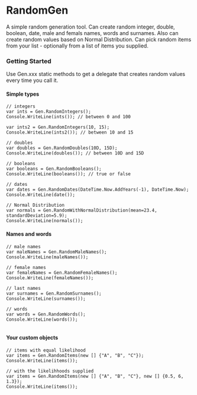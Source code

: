 RandomGen
=========

A simple random generation tool. Can create random integer, double, boolean, date, male and femals names, words and surnames. Also can create random values based on Normal Distribution. Can pick random items from your list - optionally from a list of items you supplied.

### Getting Started

Use Gen.xxx static methods to get a delegate that creates random values every time you call it.

#### Simple types

``` CSharp
// integers
var ints = Gen.RandomIntegers();
Console.WriteLine(ints()); // between 0 and 100

var ints2 = Gen.RandomIntegers(10, 15);
Console.WriteLine(ints2()); // between 10 and 15

// doubles
var doubles = Gen.RandomDoubles(10D, 15D);
Console.WriteLine(doubles()); // between 10D and 15D

// booleans
var booleans = Gen.RandomBooleans();
Console.WriteLine(booleans()); // true or false

// dates
var dates = Gen.RandomDates(DateTime.Now.AddYears(-1), DateTime.Now);
Console.WriteLine(date());

// Normal Distribution
var normals = Gen.RandomWithNormalDistribution(mean=23.4, standardDeviation=5.9);
Console.WriteLine(normals());

```

#### Names and words

``` CSharp
// male names
var maleNames = Gen.RandomMaleNames();
Console.WriteLine(maleNames());

// female names
var femaleNames = Gen.RandomFemaleNames();
Console.WriteLine(femaleNames());

// last names
var surnames = Gen.RandomSurnames();
Console.WriteLine(surnames());

// words
var words = Gen.RandomWords();
Console.WriteLine(words());


```

#### Your custom objects


``` CSharp
// items with equal likelihood
var items = Gen.RandomItems(new [] {"A", "B", "C"});
Console.WriteLine(items()); 

// with the likelihhoods supplied
var items = Gen.RandomItems(new [] {"A", "B", "C"}, new [] {0.5, 6, 1.3});
Console.WriteLine(items()); 


```



